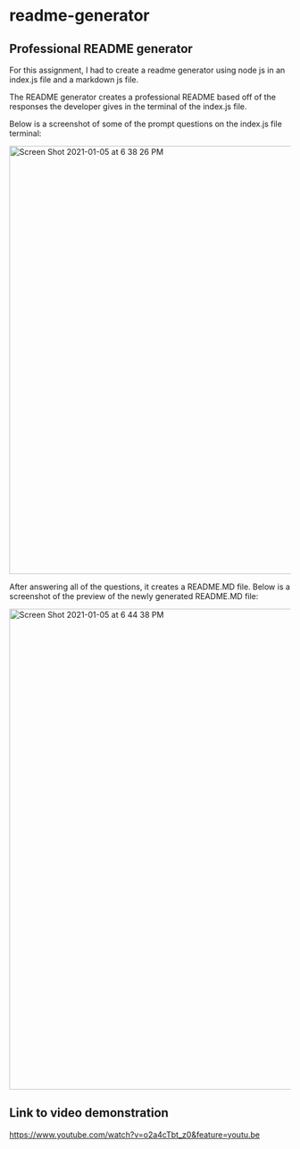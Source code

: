 # readme-generator

## Professional README generator
For this assignment, I had to create a readme generator using node js in an index.js file and a markdown js file.

The README generator creates a professional README based off of the responses the developer gives in the terminal of the index.js file.

Below is a screenshot of some of the prompt questions on the index.js file terminal:

<img width="765" alt="Screen Shot 2021-01-05 at 6 38 26 PM" src="https://user-images.githubusercontent.com/72670039/103711359-4150ef80-4f85-11eb-804a-7ce6ba793adb.png">

After answering all of the questions, it creates a README.MD file. Below is a screenshot of the preview of the newly generated README.MD file:

<img width="859" alt="Screen Shot 2021-01-05 at 6 44 38 PM" src="https://user-images.githubusercontent.com/72670039/103711774-203cce80-4f86-11eb-9830-5ed03e5d8800.png">

## Link to video demonstration
https://www.youtube.com/watch?v=o2a4cTbt_z0&feature=youtu.be



